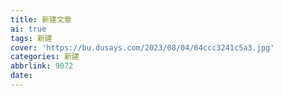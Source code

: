 ```yaml
---
title: 新建文章
ai: true
tags: 新建
cover: 'https://bu.dusays.com/2023/08/04/64ccc3241c5a3.jpg'
categories: 新建
abbrlink: 9072
date:
---
```

